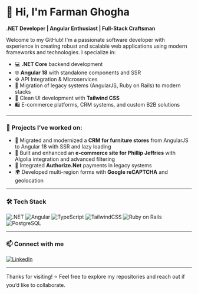 # 👋 Hi, I'm Farman Ghogha

**.NET Developer | Angular Enthusiast | Full-Stack Craftsman**

Welcome to my GitHub! I'm a passionate software developer with experience in creating robust and scalable web applications using modern frameworks and technologies. I specialize in:

- 💻 **.NET Core** backend development  
- 🌐 **Angular 18** with standalone components and SSR  
- ⚙️ API Integration & Microservices  
- 🧩 Migration of legacy systems (AngularJS, Ruby on Rails) to modern stacks  
- 🎨 Clean UI development with **Tailwind CSS**  
- 🛍️ E-commerce platforms, CRM systems, and custom B2B solutions

---

### 🚀 Projects I’ve worked on:
- 💼 Migrated and modernized a **CRM for furniture stores** from AngularJS to Angular 18 with SSR and lazy loading
- 🛒 Built and enhanced an **e-commerce site for Phillip Jeffries** with Algolia integration and advanced filtering
- 🔐 Integrated **Authorize.Net** payments in legacy systems
- 🌍 Developed multi-region forms with **Google reCAPTCHA** and geolocation

---

### 🛠 Tech Stack

![.NET](https://img.shields.io/badge/.NET-512BD4?style=for-the-badge&logo=dotnet&logoColor=white)
![Angular](https://img.shields.io/badge/Angular-DD0031?style=for-the-badge&logo=angular&logoColor=white)
![TypeScript](https://img.shields.io/badge/TypeScript-007ACC?style=for-the-badge&logo=typescript&logoColor=white)
![TailwindCSS](https://img.shields.io/badge/TailwindCSS-38B2AC?style=for-the-badge&logo=tailwind-css&logoColor=white)
![Ruby on Rails](https://img.shields.io/badge/Ruby_on_Rails-CC0000?style=for-the-badge&logo=ruby-on-rails&logoColor=white)
![PostgreSQL](https://img.shields.io/badge/PostgreSQL-316192?style=for-the-badge&logo=postgresql&logoColor=white)

---

### 📫 Connect with me

[![LinkedIn](https://img.shields.io/badge/Farman%20Ghogha-0077B5?style=for-the-badge&logo=linkedin&logoColor=white)](https://www.linkedin.com/in/farman-ghogha-060140233/)

---

Thanks for visiting! ⭐ Feel free to explore my repositories and reach out if you’d like to collaborate.
